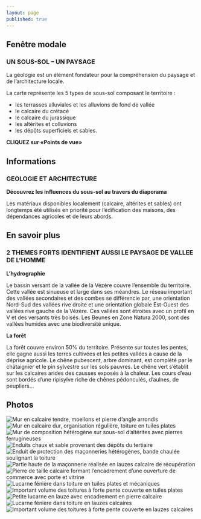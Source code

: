 ```yaml
---
layout: page
published: true
---
```


## Fenêtre modale

### UN SOUS-SOL – UN PAYSAGE

La géologie est un élément fondateur pour la compréhension du paysage et de l’architecture locale.

La carte représente les 5 types de sous-sol composant le territoire :

- les terrasses alluviales et les alluvions de fond de vallée
- le calcaire du crétacé
- le calcaire du jurassique
- les altérites et colluvions
- les dépôts superficiels et sables.

**CLIQUEZ sur «Points de vue»**

## Informations

### GEOLOGIE ET ARCHITECTURE

**Découvrez les influences du sous-sol au travers du diaporama**

Les matériaux disponibles localement (calcaire, altérites et sables) ont longtemps été utilisés en priorité pour l’édification des maisons, des dépendances agricoles et de leurs abords.

## En savoir plus

### 2 THEMES FORTS IDENTIFIENT AUSSI LE PAYSAGE DE VALLEE DE L’HOMME

**L’hydrographie**

Le bassin versant de la vallée de la Vézère couvre l’ensemble du territoire. Cette vallée est sinueuse et large dans ses méandres. Le réseau important des vallées secondaires et des combes se différencie par, une orientation Nord-Sud des vallées rive droite et une orientation globale Est-Ouest des vallées rive gauche de la Vézère. Ces vallées sont étroites avec un profil en V et des versants très boisés. Les Beunes en Zone Natura 2000, sont des vallées humides avec une biodiversité unique.

**La forêt**

La forêt couvre environ 50% du territoire. Présente sur toutes les pentes, elle gagne aussi les terres cultivées et les petites vallées à cause de la déprise agricole. Le chêne pubescent, arbre dominant, est complété par le châtaignier et le pin sylvestre sur les sols pauvres. Le chêne vert s’établit sur les calcaires arides des causses exposés à la chaleur. Les cours d’eau sont bordés d’une ripisylve riche de chênes pédonculés, d’aulnes, de peupliers…

## Photos
![Mur en calcaire tendre, moellons et pierre d’angle arrondis](/data/images/9/géographie/9_GEOGRAPHIE_01.jpg)
![Mur en calcaire dur, organisation régulière, toiture en tuiles plates](/data/images/9/géographie/9_GEOGRAPHIE_02.jpg)
![Mur de composition hétérogène sur sous-sol d’altérites avec pierres ferrugineuses](/data/images/9/géographie/9_GEOGRAPHIE_03.jpg)
![Enduits chaux et sable provenant des dépôts du tertiaire](/data/images/9/géographie/9_GEOGRAPHIE_04.jpg)
![Enduit de protection des maçonneries hétérogènes, bande chaulée soulignant la toiture](/data/images/9/géographie/9_GEOGRAPHIE_05.jpg)
![Partie haute de la maçonnerie réalisée en lauzes calcaire de récupération](/data/images/9/géographie/9_GEOGRAPHIE_06.jpg)
![Pierre de taille calcaire formant l’encadrement d’une ouverture de commerce avec porte et vitrine](/data/images/9/géographie/9_GEOGRAPHIE_07.jpg)
![Lucarne fénière dans toiture en tuiles plates et mécaniques](/data/images/9/géographie/9_GEOGRAPHIE_09.jpg)
![Important volume des toitures à forte pente couverte en tuiles plates](/data/images/9/géographie/9_GEOGRAPHIE_10.jpg)
![Petite lucarne en lauze avec encadrement en pierre calcaire](/data/images/9/géographie/9_GEOGRAPHIE_11.jpg)
![Lucarne fénière dans toiture en lauzes calcaires](/data/images/9/géographie/9_GEOGRAPHIE_12.jpg)
![Important volume des toitures à forte pente couverte en lauzes calcaires ](/data/images/9/géographie/9_GEOGRAPHIE_13.jpg)

